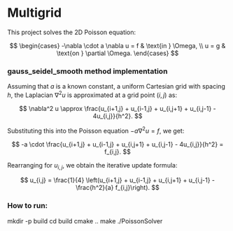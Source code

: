 # Multigrid
This project solves the 2D Poisson equation:

$$
\begin{cases}
-\nabla \cdot a \nabla u = f & \text{in } \Omega, \\
u = g & \text{on } \partial \Omega.
\end{cases}
$$


### gauss_seidel_smooth method implementation
Assuming that $a$ is a known constant, a uniform Cartesian grid with spacing $h$, the Laplacian $\nabla^2 u$ is approximated at a grid point $(i, j)$ as:

$$
\nabla^2 u \approx \frac{u_{i+1,j} + u_{i-1,j} + u_{i,j+1} + u_{i,j-1} - 4u_{i,j}}{h^2}.
$$

Substituting this into the Poisson equation $-a \nabla^2 u = f$, we get:

$$
-a \cdot \frac{u_{i+1,j} + u_{i-1,j} + u_{i,j+1} + u_{i,j-1} - 4u_{i,j}}{h^2} = f_{i,j}.
$$

Rearranging for $u_{i,j}$, we obtain the iterative update formula:

$$
u_{i,j} = \frac{1}{4} \left(u_{i+1,j} + u_{i-1,j} + u_{i,j+1} + u_{i,j-1} - \frac{h^2}{a} f_{i,j}\right).
$$



### How to run: 
mkdir -p build
cd build
cmake ..
make
./PoissonSolver